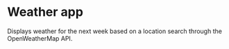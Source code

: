 # Weather app

Displays weather for the next week based on a location search through the OpenWeatherMap API.
